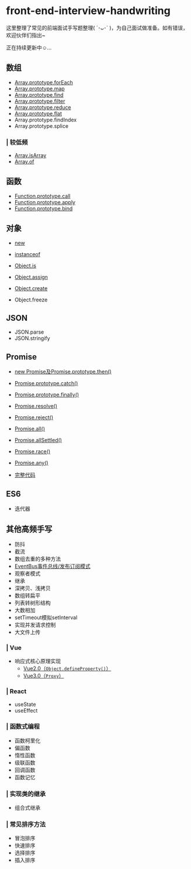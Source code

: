 # front-end-interview-handwriting
这里整理了常见的前端面试手写题整理( ´･ᴗ･` )，为自己面试做准备。如有错误，欢迎伙伴们指出~

正在持续更新中☺️...

## 数组
- [Array.prototype.forEach](https://github.com/luoxy0518/front-end-interview-handwriting/blob/main/array/forEach.md)
- [Array.prototype.map](https://github.com/luoxy0518/front-end-interview-handwriting/blob/main/array/map.md)
- [Array.prototype.find](https://github.com/luoxy0518/front-end-interview-handwriting/blob/main/array/find.md)
- [Array.prototype.filter](https://github.com/luoxy0518/front-end-interview-handwriting/blob/main/array/filter.md)
- [Array.prototype.reduce](https://github.com/luoxy0518/front-end-interview-handwriting/blob/main/array/reduce.md)
- [Array.prototype.flat](https://github.com/luoxy0518/front-end-interview-handwriting/blob/main/array/flat.md) 
- Array.prototype.findIndex   
- Array.prototype.splice 

### | 较低频
- [Array.isArray](https://github.com/luoxy0518/front-end-interview-handwriting/blob/main/array/Array.isArray.md)
- [Array.of](https://github.com/luoxy0518/front-end-interview-handwriting/blob/main/array/Array.of.md)

## 函数
- [Function.prototype.call](https://github.com/luoxy0518/front-end-interview-handwriting/blob/main/function/call.md)
- [Function.prototype.apply](https://github.com/luoxy0518/front-end-interview-handwriting/blob/main/function/apply.md)
- [Function.prototype.bind](https://github.com/luoxy0518/front-end-interview-handwriting/blob/main/function/bind.md)

## 对象
- [new](https://github.com/luoxy0518/front-end-interview-handwriting/blob/main/object/new.md)
- [instanceof](https://github.com/luoxy0518/front-end-interview-handwriting/blob/main/object/instanceof.md)

- [Object.is](https://github.com/luoxy0518/front-end-interview-handwriting/blob/main/object/Object.is.md)
- [Object.assign](https://github.com/luoxy0518/front-end-interview-handwriting/blob/main/object/Object.assign.md)
- [Object.create](https://github.com/luoxy0518/front-end-interview-handwriting/blob/main/object/Object.create.md)
- Object.freeze


## JSON
- JSON.parse
- JSON.stringify

## Promise
- [new Promise及Promise.prototype.then()](https://github.com/luoxy0518/front-end-interview-handwriting/blob/main/promise/README.md#实现Promise)
- [Promise.prototype.catch()](https://github.com/luoxy0518/front-end-interview-handwriting/blob/main/promise/README.md#实现Promise.prototype.catch())
- [Promise.prototype.finally()](https://github.com/luoxy0518/front-end-interview-handwriting/blob/main/promise/README.md#实现Promise.prototype.finally())
- [Promise.resolve()](https://github.com/luoxy0518/front-end-interview-handwriting/blob/main/promise/README.md#实现Promise.resolve())
- [Promise.reject()](https://github.com/luoxy0518/front-end-interview-handwriting/blob/main/promise/README.md#实现Promise.reject())
- [Promise.all()](https://github.com/luoxy0518/front-end-interview-handwriting/blob/main/promise/README.md#实现Promise.all())
- [Promise.allSettled()](https://github.com/luoxy0518/front-end-interview-handwriting/blob/main/promise/README.md#实现Promise.allSettled())
- [Promise.race()](https://github.com/luoxy0518/front-end-interview-handwriting/blob/main/promise/README.md#实现Promise.race())
- [Promise.any()](https://github.com/luoxy0518/front-end-interview-handwriting/blob/main/promise/README.md#实现Promise.any())

- [完整代码](https://github.com/luoxy0518/front-end-interview-handwriting/blob/main/promise/index.js)
## ES6
- 迭代器


## 其他高频手写
- 防抖
- 截流
- 数组去重的多种方法
- [EventBus事件总线/发布订阅模式](https://github.com/luoxy0518/front-end-interview-handwriting/blob/main/high-frequency/eventEmitter.md)
- 观察者模式
- 继承
- 深拷贝、浅拷贝
- 数组转扁平
- 列表转树形结构
- 大数相加
- setTimeout模拟setInterval
- 实现并发请求控制
- 大文件上传
### | Vue  
- 响应式核心原理实现
    - [Vue2.0（`Object.defineProperty()`）](https://github.com/luoxy0518/front-end-interview-handwriting/blob/main/vue/Vue2.0-defineProperty.md)
    - [Vue3.0（`Proxy`）](https://github.com/luoxy0518/front-end-interview-handwriting/blob/main/vue/Vue3.0-reactive.md)
### | React
- useState
- useEffect
### | 函数式编程
- 函数柯里化
- 偏函数
- 惰性函数
- 级联函数
- 回调函数
- 函数记忆

### | 实现类的继承
- 组合式继承

### | 常见排序方法
- 冒泡排序
- 快速排序
- 选择排序
- 插入排序
